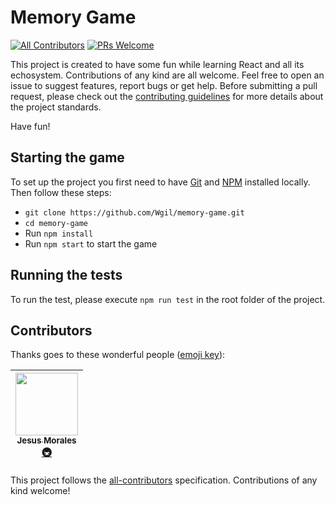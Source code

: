 #  Memory Game

[![All Contributors](https://img.shields.io/badge/all_contributors-1-orange.svg?style=flat-square)](#contributors) [![PRs Welcome](https://img.shields.io/badge/PRs-welcome-brightgreen.svg?style=flat-square)](http://makeapullrequest.com)


This project is created to have some fun while learning React and all its echosystem. Contributions of any kind are all welcome. Feel free to open an issue to suggest features, report bugs or get help. Before submitting a pull request, please check out the [contributing guidelines](https://github.com/Wgil/memory-game/blob/development/CONTRIBUTING.md) for more details about the project standards.

Have fun!
  

##  Starting the game

To set up the project you first need to have [Git](https://git-scm.com/) and [NPM](https://www.npmjs.com/) installed locally. Then follow these steps:
- `git clone https://github.com/Wgil/memory-game.git`
- `cd memory-game`
- Run `npm install`
- Run `npm start` to start the game


## Running the tests
To run the test, please execute `npm run test` in the root folder of the project.

##  Contributors

Thanks goes to these wonderful people ([emoji key](https://github.com/kentcdodds/all-contributors#emoji-key)):

  

<!-- ALL-CONTRIBUTORS-LIST:START - Do not remove or modify this section -->
<!-- prettier-ignore -->
| [<img src="https://avatars0.githubusercontent.com/u/12837326?v=4" width="100px;"/><br /><sub><b>Jesus Morales</b></sub>](https://github.com/Hmerin)<br />[🚇](#infra-Hmerin "Infrastructure (Hosting, Build-Tools, etc)") |
| :---: |
<!-- ALL-CONTRIBUTORS-LIST:END -->

  

This project follows the [all-contributors](https://github.com/kentcdodds/all-contributors) specification. Contributions of any kind welcome!
